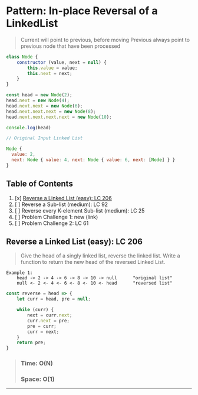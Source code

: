 # Pattern: In-place Reversal of a LinkedList

> Current will point to previous, before moving
> Previous always point to previous node that have been processed

```javascript
class Node {
    constructor (value, next = null) {
        this.value = value;
        this.next = next;
    }
}

const head = new Node(2);
head.next = new Node(4);
head.next.next = new Node(6);
head.next.next.next = new Node(8);
head.next.next.next.next = new Node(10);

console.log(head)

// Original Input Linked List 

Node {
  value: 2,
  next: Node { value: 4, next: Node { value: 6, next: [Node] } }
}
```

## Table of Contents
1. [x] [Reverse a Linked List (easy): LC 206](#Reverse-a-Linked-List-(easy):-LC-206)
2. [ ] Reverse a Sub-list (medium): LC 92
3. [ ] Reverse every K-element Sub-list (medium): LC 25
4. [ ] Problem Challenge 1: new (​link​)
5. [ ] Problem Challenge 2: LC 61

## Reverse a Linked List (easy): LC 206

>Give the head of a singly linked list, reverse the linked list. Write a function to return the new head of the reversed Linked List.

```
Example 1: 
    head -> 2 -> 4 -> 6 -> 8 -> 10 -> null      "original list"
    null <- 2 <- 4 <- 6 <- 8 <- 10 <- head      "reversed list"
```

```javascript
const reverse = head => {
    let curr = head, pre = null;

    while (curr) {
        next = curr.next;
        curr.next = pre;
        pre = curr;
        curr = next;
    }
    return pre;
}
```
> ### Time: O(N)
> ### Space: O(1)

---
